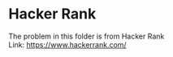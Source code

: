 # Hacker Rank

The problem in this folder is from Hacker Rank<br />
Link: https://www.hackerrank.com/

